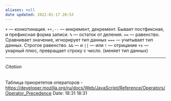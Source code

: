 ```yaml
---
aliases: null
date updated: 2022-01-17 20:53
---
```


`+` — конкотинация.
`++,--` — инкремент, декремент. Бывает постфиксная, и префиксная форма записи.
`%` — остаток от деления.
`==` — равенство. Сравнивает значение, игнорирует тип данных
`===` — учитывает тип данных. Строгое равенство.
`&&` — и
`||` — или
`!` — отрицание
`+x` — унарный плюс, превращает строку с число. (меняет тип данных)

---

###### Citation

Таблица приорететов операторов - <https://developer.mozilla.org/ru/docs/Web/JavaScript/Reference/Operators/Operator_Precedence>
Date: 18:31 18:31
